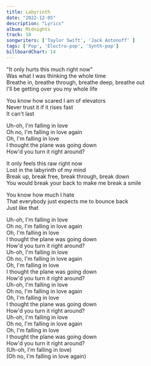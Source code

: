 ```yaml
---
title: Labyrinth
date: "2022-12-05"
description: "Lyrics"
album: Midnights
track: 10
songwriters: ['Taylor Swift', 'Jack Antonoff' ]
tags: ['Pop', 'Electro-pop', 'Synth-pop']
billboardChart: 14
---
```

<p className="verse-one">
"It only hurts this much right now" <br />
Was what I was thinking the whole time <br />
Breathe in, breathe through, breathe deep, breathe out <br />
I'll be getting over you my whole life  <br />
</p>
<p className="pre-chorus">
You know how scared I am of elevators <br />
Never trust it if it rises fast <br />
It can't last <br />
</p>
<p className="chorus">
Uh-oh, I'm falling in love <br />
Oh no, I'm falling in love again <br />
Oh, I'm falling in love <br />
I thought the plane was going down <br />
How'd you turn it right around? <br />
</p>
<p className="verse-two">
It only feels this raw right now <br />
Lost in the labyrinth of my mind <br />
Break up, break free, break through, break down <br />
You would break your back to make me break a smile <br />
</p>
<p className="pre-chorus">
You know how much I hate <br />
That everybody just expects me to bounce back <br />
Just like that <br />
</p>
<p className="chorus">
Uh-oh, I'm falling in love <br />
Oh no, I'm falling in love again <br />
Oh, I'm falling in love <br />
I thought the plane was going down <br />
How'd you turn it right around? <br />
Uh-oh, I'm falling in love <br />
Oh no, I'm falling in love again <br />
Oh, I'm falling in love <br />
I thought the plane was going down <br />
How'd you turn it right around? <br />
Uh-oh, I'm falling in love <br />
Oh no, I'm falling in love again <br />
Oh, I'm falling in love <br />
I thought the plane was going down <br />
How'd you turn it right around? <br />
Uh-oh, I'm falling in love <br />
Oh no, I'm falling in love again <br />
Oh, I'm falling in love <br />
I thought the plane was going down <br />
How'd you turn it right around? <br />
(Uh-oh, I'm falling in love) <br />
(Oh no, I'm falling in love again) <br />
</p>
